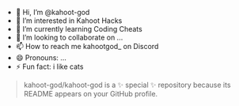 - 👋 Hi, I’m @kahoot-god
- 👀 I’m interested in Kahoot Hacks
- 🌱 I’m currently learning Coding Cheats
- 💞️ I’m looking to collaborate on ...
- 📫 How to reach me kahootgod_ on Discord
- 😄 Pronouns: ...
- ⚡ Fun fact: i like cats

> kahoot-god/kahoot-god is a ✨ special ✨ repository because its README appears on your GitHub profile.
